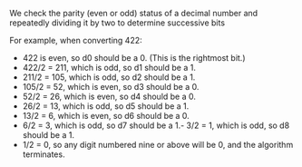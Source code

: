 
We check the parity (even or odd) status of a decimal number and repeatedly dividing it by two to determine successive bits

For example, when converting 422:
- 422 is even, so d0 should be a 0. (This is the rightmost bit.)
- 422/2 = 211, which is odd, so d1 should be a 1.
- 211/2 = 105, which is odd, so d2 should be a 1.
- 105/2 = 52, which is even, so d3 should be a 0.
- 52/2 = 26, which is even, so d4 should be a 0.
- 26/2 = 13, which is odd, so d5 should be a 1.
- 13/2 = 6, which is even, so d6 should be a 0.
- 6/2 = 3, which is odd, so d7 should be a 1.-  3/2 = 1, which is odd, so d8 should be a 1.
- 1/2 = 0, so any digit numbered nine or above will be 0, and the algorithm terminates.